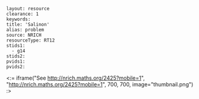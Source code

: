 ````
layout: resource
clearance: 1
keywords:
title: 'Salinon'
alias: problem
source: NRICH
resourceType: RT12
stids1: 
  - g14
stids2:
pvids1:
pvids2:

````

<:= iframe("See http://nrich.maths.org/2425?mobile=1", "http://nrich.maths.org/2425?mobile=1", 700, 700, image="thumbnail.png") :>
